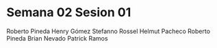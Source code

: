 # Semana 02 Sesion 01

Roberto Pineda
Henry Gómez
Stefanno Rossel
Helmut Pacheco
Roberto Pineda 
Brian Nevado
Patrick Ramos
